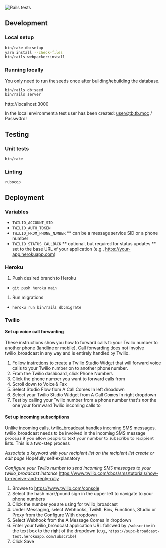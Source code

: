 ![Rails tests](https://github.com/eebbesen/twilio_broadcast/workflows/Rails%20tests/badge.svg)


## Development
### Local setup
```bash
bin/rake db:setup
yarn install --check-files
bin/rails webpacker:install
```
### Running locally
You only need to run the seeds once after building/rebuilding the database.
```bash
bin/rails db:seed
bin/rails server
```

http://localhost:3000

In the local environment a test user has been created: user@tb.tb.moc / Passw0rd!

## Testing
### Unit tests
```bash
bin/rake
```

### Linting
```bash
rubocop
```

## Deployment
### Variables
* `TWILIO_ACCOUNT_SID`
* `TWILIO_AUTH_TOKEN`
* `TWILIO_FROM_PHONE_NUMBER`
** can be a message service SID or a phone number
* `TWILIO_STATUS_CALLBACK`
** optional, but required for status updates
** set to the base URL of your application (e.g., https://your-app.herokuapp.com)

### Heroku
1. Push desired branch to Heroku
* `git push heroku main`
1. Run migrations
* `heroku run bin/rails db:migrate`

### Twilio
#### Set up voice call forwarding
These instructions show you how to forward calls to your Twilio number to another phone (landline or mobile). Call forwarding does not involve twilio_broadcast in any way and is entirely handled by Twilio.

1. Follow [instrctions](https://www.twilio.com/docs/studio/tutorials/how-to-forward-calls) to create a Twilio Studio Widget that will forward voice calls to your Twilio number on to another phone number.
1. From the Twilio dashboard, click Phone Numbers
1. Click the phone number you want to forward calls from
1. Scroll down to Voice & Fax
1. Select Studio Flow from A Call Comes In left dropdown
1. Select your Twilio Studio Widget from A Call Comes In right dropdown
1. Test by calling your Twilio number from a phone number that's _not_ the one your formward Twilio incoming calls to

#### Set up incoming subscriptions
Unlike incoming calls, twilio_broadcast handles incoming SMS messages. twilio_broadcast needs to be involved in the incoming SMS message process if you allow people to text your number to subscribe to recipient lists. This is a two-step process

*Associate a keyword with your recipient list on the recipient list create or edit page*
Hopefully self-explanatory

*Configure your Twilio number to send incoming SMS messages to your twilio_broadcast instance*
https://www.twilio.com/docs/sms/tutorials/how-to-receive-and-reply-ruby
1. Browse to https://www.twilio.com/console
1. Select the hash mark/pound sign in the upper left to navigate to your phone numbers
1. Click the number you are using for twilio_broadcast
1. Under Messaging, select Webhooks, TwiML Bins, Functions, Studio or Proxy from the Configure With dropdown
1. Select Webhook from the A Message Comes In dropdown
1. Enter your twilio_broadcast application URL followed by `/subscribe` in the text box to the right of the dropdown (e.g., `https://supc-broadcast-test.herokuapp.com/subscribe`)
1. Click Save
